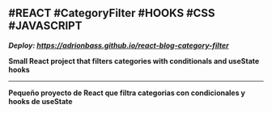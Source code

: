 ## #REACT #CategoryFilter #HOOKS #CSS #JAVASCRIPT 
***Deploy: https://adrionbass.github.io/react-blog-category-filter***

**Small React project that filters categories with conditionals and useState hooks**
* * * *
**Pequeño proyecto de React que filtra categorias con condicionales y hooks de useState**